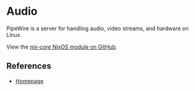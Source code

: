 # Audio

PipeWire is a server for handling audio, video streams, and hardware on Linux.

View the [*nix-core* NixOS module on GitHub](https://github.com/sid115/nix-core/tree/master/modules/nixos/audio).

## References

- [Homepage](https://pipewire.org/)

